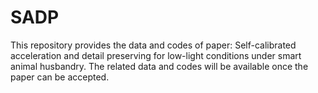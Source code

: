 # SADP
This repository provides the data and codes of paper: Self-calibrated acceleration and detail preserving for low-light conditions under smart animal husbandry. 
The related data and codes will be available once the paper can be accepted.
